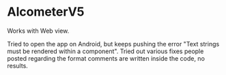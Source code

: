 # AlcometerV5

Works with Web view. 

Tried to open the app on Android, but keeps pushing the error "Text strings must be rendered within a <Text> component". Tried out various fixes people posted regarding the format comments are written inside the code, no results. 
